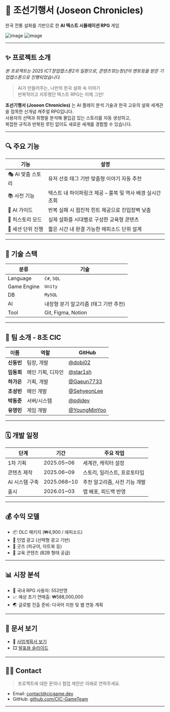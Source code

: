 
# 🐲 조선기행서 (Joseon Chronicles)

한국 전통 설화를 기반으로 한  **AI 텍스트 시뮬레이션 RPG** 게임

![image](https://github.com/user-attachments/assets/66bb12f6-14af-43d2-b243-8bce5cde31f7)
![image](https://github.com/user-attachments/assets/44d0ae06-3761-473f-b91f-8391c394d57c)



---

## ✨ 프로젝트 소개
*본 프로젝트는 2025 ICT창업캡스톤2의 일환으로, 콘텐츠깎는청년의 멘토링을 받은 기업캡스톤으로 진행되었습니다.*

> AI가 만들어주는, 나만의 한국 설화 속 이야기  
> 반복적이고 지루했던 텍스트 RPG는 이제 그만!

**조선기행서 (Joseon Chronicles)** 는 AI 플레이 분석 기술과 한국 고유의 설화 세계관을 접목한 신개념 캐주얼 RPG입니다.  
사용자의 선택과 취향을 분석해 몰입감 있는 스토리를 자동 생성하고,  
복잡한 규칙과 반복된 루틴 없이도 새로운 세계를 경험할 수 있습니다.


---

## 🔍 주요 기능

| 기능 | 설명 |
|------|------|
| 🎭 AI 맞춤 스토리 | 유저 선호 태그 기반 맞춤형 이야기 자동 추천 |
| 📚 사전 기능 | 텍스트 내 하이퍼링크 제공 – 룰북 및 역사 배경 실시간 조회 |
| 🤖 AI 가이드 | 반복 실패 시 점진적 힌트 제공으로 진입장벽 낮춤 |
| 🧩 히스토리 모드 | 실제 설화를 시대별로 구성한 교육형 콘텐츠 |
| 🔁 세션 단위 진행 | 짧은 시간 내 완결 가능한 에피소드 단위 설계 |

---

## 🧠 기술 스택

| 분류 | 기술 |
|------|------|
| Language | `C#`, `SQL` |
| Game Engine | `Unity` |
| DB | `MySQL` |
| AI | 내장형 분기 알고리즘 (태그 기반 추천) |
| Tool | Git, Figma, Notion |



---

## 👥 팀 소개 - 8조 CIC

| 이름 | 역할 | GitHub |
|------|------|--------|
| **신동빈** | 팀장, 개발 | [@dobi02](https://github.com/dobi02) |
| **임동희** | 메인 기획, 디자인 | [@star1sh](https://github.com/star1sh) |
| **하가은** | 기획, 개발 | [@Gaeun7733](https://github.com/Gaeun7733) |
| **조성빈** | 메인 개발 | [@SehyeonLee](https://github.com/SehyeonLee) |
| **박동준** | 서버/시스템 | [@pdjdev](https://github.com/pdjdev) |
| **유영민** | 게임 개발 | [@YoungMinYoo](https://github.com/YoungMinYoo) |


---

## 🗓️ 개발 일정

| 단계 | 기간 | 주요 작업 |
|------|------|-----------|
| 1차 기획 | 2025.05~06 | 세계관, 캐릭터 설정 |
| 콘텐츠 제작 | 2025.06~09 | 스토리, 일러스트, 프로토타입 |
| AI 시스템 구축 | 2025.068~10 | 추천 알고리즘, 사전 기능 개발 |
| 출시 | 2026.01~03 | 앱 배포, 피드백 반영 |

---

## 💰 수익 모델

- 📦 DLC 패키지 (₩4,900 / 에피소드)
- 🧧 인앱 광고 (선택형 광고 기반)
- 🎁 굿즈 (피규어, 아트북 등)
- 📘 교육 콘텐츠 (B2B 형태 공급)

---

## 📊 시장 분석

- 📱 국내 RPG 사용자: 552만명
- 📈 예상 초기 연매출: ₩588,000,000
- 🌏 글로벌 진출 준비: 다국어 지원 및 웹 연동 계획

---

## 📎 문서 보기

- 📄 [사업계획서 보기](./docs/01_Business_Plan.pdf)
- 🎞️ [발표용 슬라이드](./docs/02_Presentation_Slides.pdf)

---

## 🙋‍♀️ Contact

> 프로젝트에 대한 문의나 협업 제안은 아래로 연락주세요.

- Email: contact@cicgame.dev
- GitHub: [github.com/CIC-GameTeam](https://github.com/CIC-GameTeam)

---
